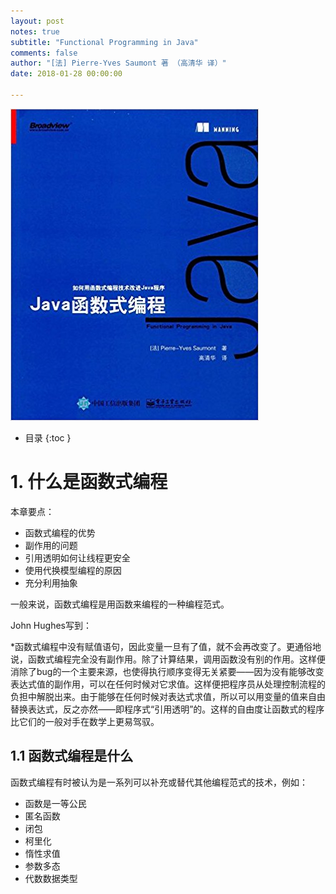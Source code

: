 ```yaml
---
layout: post
notes: true
subtitle: "Functional Programming in Java"
comments: false
author: "[法] Pierre-Yves Saumont 著 （高清华 译）"
date: 2018-01-28 00:00:00

---
```



![](/img/notes/functional/functionalProgrammingInJava/functional_programming_in_java.jpg)

*   目录
{:toc }

# 1. 什么是函数式编程

本章要点：

*	函数式编程的优势
*	副作用的问题
*	引用透明如何让线程更安全
*	使用代换模型编程的原因
*	充分利用抽象

一般来说，函数式编程是用函数来编程的一种编程范式。

John Hughes写到：

*函数式编程中没有赋值语句，因此变量一旦有了值，就不会再改变了。更通俗地说，函数式编程完全没有副作用。除了计算结果，调用函数没有别的作用。这样便消除了bug的一个主要来源，也使得执行顺序变得无关紧要——因为没有能够改变表达式值的副作用，可以在任何时候对它求值。这样便把程序员从处理控制流程的负担中解脱出来。由于能够在任何时候对表达式求值，所以可以用变量的值来自由替换表达式，反之亦然——即程序式“引用透明”的。这样的自由度让函数式的程序比它们的一般对手在数学上更易驾驭。

## 1.1 函数式编程是什么

函数式编程有时被认为是一系列可以补充或替代其他编程范式的技术，例如：

*	函数是一等公民
*	匿名函数
*	闭包
*	柯里化
*	惰性求值
*	参数多态
*	代数数据类型

